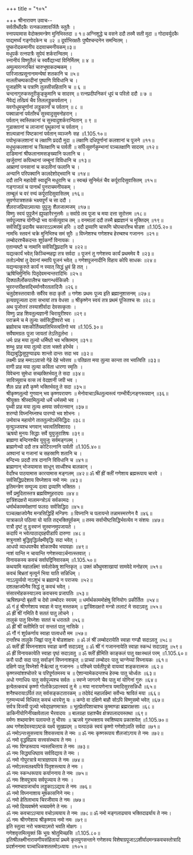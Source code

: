 +++
title = "१०५"

+++
श्रीनारायण उवाच--  
सर्वतीर्थोदकैः रत्नकलशावर्जितैः स्तुतैः ।  
स्नापयामास वेदोक्तमन्त्रेण मुनिभिस्तदा ॥ १॥
अग्निशुद्धे च वसने ददौ तस्मै सती मुदा ॥
गोदावर्युदकैः पाद्यमर्घ्यं गङ्गोदकेन च ॥२ ॥
दूर्वाभिरक्षतैः पुष्पैश्चन्दनेन समन्वितम् ।  
पुष्करोदकमानीय ददावाचमनीयकम्॥३॥  
मधुपर्कं रत्नपात्रैः सुपेयं शर्करान्वितम् ।  
स्नानीयं विष्णुतैलं च स्वर्वैद्याभ्यां विनिर्मितम् ॥ ४ ॥  
अमूल्यरत्नरचितं चारुभूषाकदम्बकम् ।  
पारिजातप्रसूनानामन्येषां शतकानि च ॥५॥  
मालतीचम्पकादीनां पुष्पाणि विविधानि च ।  
पूजार्हाणि च पत्राणि तुलसीसहितानि च ॥ ६ ॥  
चन्दनागुरुकस्तूरीकुङ्कुमानि च सादरम् ॥
रत्नप्रदीपनिकरं धूपं च परितो ददौ ॥ ७ ॥  
नैवेद्यं तत्प्रियं चैव तिललड्डुकपर्वतान् ।  
यवगोधूमचूर्णानां लड्डुकानां च पर्वतान् ॥ ८ ॥  
पक्वान्नानां पर्वताँश्च सुस्वादुसुमनोहरान् ।  
पर्वतान् स्वस्तिकानां च सुस्वादुशर्करान्वितान् ॥ ९ ॥  
गुडाक्तानां च लाजानां पृथुकानां च पर्वतान् ।  
शाल्यन्नानां पिष्टकानां पर्वतान् व्यञ्जनैः सह ॥1.105.१०॥  
पयोभृत्कलशानां च लक्षाणि प्रददौ मुदा ॥
लक्षाणि दधिपूर्णानां कलशानां च पूजने ॥११॥  
मधुभृत्कलशानां च त्रिलक्षाणि च पार्वती ॥
सर्पिःसुवर्णकुम्भानां पञ्चलक्षाणि सादरम् ॥१२॥  
दाडिमानां श्रीफलानामसङ्ख्यानि फलानि च ।  
खर्जुराणां कपित्थानां जम्बूनां विविधानि च ॥१३॥  
आम्राणां पनसानां च कदलीनां फलानि च ।  
अन्यानि परिपक्वानि कालदेशोद्भवानि च ॥१४॥  
ददौ तानि महादेवी स्वादूनि मधुराणि च ॥
स्वच्छं सुनिर्मलं चैव कर्पूरादिसुवासितम् ॥१५॥  
गङ्गाजलं च पानार्थं पुनराचमनीयकम् ।  
ताम्बूलं च वरं रम्यं कर्पूरादिसुवासितम् ॥१६॥  
सुवर्णपात्रशतकं भक्ष्यपूर्णं च सा ददौ ।  
शैलराजप्रियाऽमात्याः पुपूजुः शैलजात्मजम् ॥१७॥  
विष्णुः स्वयं पुपूजैनं ह्युपहारैरनुत्तमैः ॥
सर्वाग्रे तव पूजा च मया दत्ता सुरोत्तम ॥१८॥  
सर्वपूज्यश्च योगीन्द्रो भव वत्सेत्युवाच तम् ॥
वनमालां ददौ तस्मै ब्रह्मज्ञानं च मुक्तिदम् ॥१९॥  
सर्वसिद्धिं प्रदायैव चकाराऽऽत्मसमं हरिः ॥
ददौ द्रव्याणि चारूणि चोपचाराँश्च षोडश ॥1.105.२०॥  
नामभिः स्तवनं चक्रे मुनिभिश्च समं सुरैः ॥
विघ्नेशश्च गणेशश्च हेरम्बश्च गजाननः ॥२१॥  
लम्बोदरश्चैकदन्तः शूर्पकर्णो विनायकः ।  
एतान्यष्टौ च नामानि सर्वसिद्धिप्रदानि च ॥२२॥  
यद्यत्कार्यं भवेत् किञ्चिन्महद्वा तत्र सर्वदा ॥
पूजनं तु गणेशस्य कार्यं प्रथममेव वै ॥२३॥  
ततोऽन्येषां तु देवानां ममापि पूजनं भवेत् ॥
गणेशपूजनादीनि विहाय कोपि साधकः ॥२४॥  
यद्यन्यत्कुरुते कार्यं न स्यात् सिद्धं ध्रुवं हि तत् ।  
ऋषिभिर्मुनिभिः पितृदेवमन्वन्तरादिभिः ॥२५॥  
दिक्पालैर्लोकपालैश्च यक्षगन्धर्वकिन्नरैः ।  
भुवरन्तरीक्षसद्भिर्मानवैरतलादिजैः ॥२६॥  
चतुर्दशस्तरावासैः सर्वैरेव सदा कृतौ ॥
गणेशः प्रथमः पूज्य इति ब्रह्मानुशासनम् ॥२७॥  
इत्यग्रपूज्यता दत्ता सभायां तत्र वेधसा ॥
श्रीकृष्णेन स्वयं तत्र प्रथमं पूजितश्च सः ॥२८॥  
अथ पूजोत्तरं तस्याशीर्वादा देवसत्कृताः ।  
विष्णुः प्राह शिवतुल्यज्ञानी चिरायुरीश्वरः ॥२९॥  
पराक्रमे च मे तुल्यः सर्वसिद्धीश्वरो भव ।  
ब्रह्मोवाच यशःकीर्तिख्यातिभिस्त्वतिगो भव ॥1.105.३०॥  
सर्वेषामग्रतः पूजा जायतां तेऽतिदुर्लभा ।  
धर्मः प्राह मया तुल्यो धर्मिष्ठो भव भक्तिमान् ॥३१॥  
शम्भुः प्राह मया तुल्यो दाता भक्तो हरेर्भव ।  
विद्याबुद्धिसुपुण्याढ्यः शान्तो दान्तः सदा भव ॥३२॥  
लक्ष्मीः प्राह ममाऽऽवासो गेहे देहे भवेत्तव ॥
पतिव्रता मया तुल्या कान्ता तव भवत्विति ॥३३॥  
वाणी प्राह मया तुल्या कविता धारणा स्मृतिः ।  
विवेचना सुमेधा सच्छक्तिर्भवतु ते सदा ॥३४॥  
सावित्र्युवाच वत्स त्वं वेदज्ञानी जपी भव ।  
शैलः प्राह हरौ कृष्णे भक्तिर्भवतु ते सदा ॥३५॥  
श्रीकृष्णतुल्यो गुणवान् भव कृष्णपरायणः ॥
मेनोवाचाऽब्धितुल्यस्त्वं गाम्भीर्येऽनङ्गरूपवान् ॥३६॥  
श्रीयुक्तः श्रीस्वामितुल्यो धर्मे धर्मसमो भव ।  
पृथ्वी प्राह मया तुल्यः क्षमया सर्वरत्नवान् ॥३७॥  
शरण्यो विघ्ननिघ्नश्च पारण्यो भव शोभनः ।  
उमोवाच महायोगे ताततुल्योऽर्थसिद्धिदः ॥३८॥  
मृत्युञ्जयश्च भगवान् भवत्वतिविशारदः ।  
ऋषयो मुनयः सिद्धाः सर्वे युयुजुराशिषः ॥३९॥  
ब्राह्मणा बन्दिनश्चैव युयुजुः सर्वमङ्गलम् ।  
ब्राह्मणेभ्यो ददौ तत्र कोटिरत्नानि पार्वती ॥1.105.४०॥  
अश्वानां च गजानां च सहस्राणि शतानि च ।  
बन्दिभ्यः प्रददौ तत्र दानानि विविधानि च ॥४१॥  
ब्राह्मणान् भोजयामास साधून् साध्वीश्च बालकान् ।  
वेदाँश्च पाठयामास कारयामास मङ्गलम् ॥४२॥
ॐ श्रीं ह्रीं क्लीं गणेशाय ब्रह्मरूपाय चारवे ।  
सर्वसिद्धिप्रदेशाय विघ्नेशाय नमो नमः ॥४३॥  
इतिमन्त्रेण सम्पूज्य दत्वा द्रव्याणि भक्तितः ।  
सर्वे प्रमुदितास्तत्र ब्रह्मविष्णुहरादयः ॥४४॥  
द्वात्रिंशदक्षरो मालामन्त्रोऽयं सर्वकामदः ।  
धर्मार्थकाममोक्षाणां फलदः सर्वसिद्धिदः ॥४५॥  
पञ्चलक्षजपेनैव मन्त्रसिद्धिर्हि मन्त्रिणः ॥
विघ्नानि च पलायन्ते तन्नामस्मरणेन वै ॥४६॥  
यात्राकाले पठित्वा यो याति तद्भक्तिपूर्वकम् ॥
तस्य सर्वाभीष्टसिद्धिर्भवत्येव न संशयः ॥४७॥  
रात्रौ दृष्टं तु दुःस्वप्नं सुस्वप्नमुपजायते ।  
कदापि न भवेत्पाठाद्ग्रहपीडापि दारुणा ॥४८॥  
शत्रुनाशो बुद्धिवृद्धिर्लक्ष्मीवृद्धिः सदा भवेत् ।  
आधयो व्याधयश्चैव शोकाश्चैव भयावहाः ॥४९॥  
नाशं यान्ति न चायान्ति गणेशस्याऽर्चनात्स्तवात् ।  
विनायकस्य कवचं सर्वापद्विनिवारकम् ॥1.105.५०॥  
कथयामि महालक्ष्मि! सर्वलोकेषु शान्तिकृत् ॥
उक्तं कौथुमशाखायां सामवेदे मनोहरम् ॥५१॥  
कवचं बिभ्रतां मृत्युर्न भिया याति सन्निधिम् ।  
नाऽऽयुर्व्ययो नाऽशुभं च ब्रह्माण्डे न पराजयः ॥५२॥  
दशलक्षजपेनैव सिद्धं तु कवचं भवेत् ।  
संसारमोहकस्याऽस्य कवचस्य प्रजापतिः ॥५३॥  
ऋषिश्छन्दो बृहती च देवो लम्बोदरः स्वयम् ॥
धर्मार्थकाममोक्षेषु विनियोगः प्रकीर्तितः ॥५४॥  
ॐ गं हुं श्रीगणेशाय स्वाहा मे पातु मस्तकम् ॥
द्वात्रिंशदक्षरो मन्त्रो ललाटं मे सदाऽवतु ॥५५॥  
ॐ ह्रीं श्रीं गमिति वै सततं पातु लोचने ।  
तालुकं पातु विघ्नेशः सततं च धरातले ॥५६॥  
ॐ ह्रीं श्रीं क्लीमिति परं सन्ततं पातु नासिके ।  
ॐ गौं गं शूर्पकर्णाय स्वाहा पात्वधरौ मम ॥५७॥  
दन्ताँश्च तालुके जिह्वां पातु मे षोडशाक्षरः ॥
ॐ लं श्रीं लम्बोदरायेति स्वाहा गण्डौ सदाऽवतु ॥५८॥  
ॐ क्लीं ह्रीं विघ्ननाशाय स्वाहा कर्णौ सदाऽवतु ॥
ॐ श्रीं गं गजाननायेति स्वाहा स्कन्धं सदाऽवतु ॥५९॥  
ॐ ह्रीं विनायकायेति स्वाहा पृष्ठं सदाऽवतु ॥
ॐ क्लीं ह्रीमिति काङ्कलं पातु वक्षःस्थलं परम् ॥1.105.६०॥  
करौ पादौ सदा पातु सर्वाङ्गं विघ्ननाशकृत् ॥
प्राच्यां लम्बोदरः पातु चाग्नेय्यां विघ्नायकः ॥६१॥  
दक्षिणे पातु विघ्नेशो नैर्ऋत्यां तु गजाननः ॥
पश्चिमे पार्वतीपुत्रो वायव्यां शङ्करात्मजः ॥६२॥  
कृष्णस्यांशश्चोत्तरे च परिपूर्णतमस्य च ॥
ऐशान्यामेकदन्तश्च हेरम्बः पातु चोर्ध्वतः ॥६३॥  
अधो गणाधिपः पातु सर्वपूज्यश्च सर्वतः ॥
स्वप्ने जागरणे चैव पातु मां योगिनां गुरुः ॥६४॥  
इत्येतत्कवचं कृष्णो गोलोकेऽदात्स्वयं तु मे ॥
मया नारायणेनात्र यमादिसुरसन्निधौ ॥६५॥  
शनैश्चरायाऽर्पितं तत् सर्वसङ्कटतारकम् ॥
तदेवेदं महालक्ष्मि! सर्वेभ्यः श्रावितं मया ॥६६॥  
गुरुमभ्यर्च्य विधिवत् कवचं धारयेत्तु यः ॥
कण्ठे वा दक्षिणे बाहौ सोऽपि विष्णुसमो भवेत् ॥६७॥  
सर्वत्र विजयी पूज्यो भवेद्ग्रहणमात्रतः ॥
भूतप्रेतपिशाचाश्च कूष्माण्डा ब्रह्मराक्षसाः ॥६८॥  
डाकिनीयोगिनीयक्षवेताला भैरवादयः ॥
बालग्रहा ग्रहाश्चैव क्षेत्रपालादयस्तथा ॥६९॥  
वर्मणः शब्दमात्रेण पलायन्ते तु भीरवः ॥
ऋजवे गुरुभक्ताय स्वशिष्याय प्रकाशयेत् ॥1.105.७०॥  
अथ गणेशदेवस्याऽष्टकं वक्ष्ये सुखप्रदम् ॥
यत्पाठकं स्वयं कृष्णो गणेशोऽवति सर्वदा ॥७१॥  
ॐ नमोऽन्तःसुसत्त्वाय शिवसत्त्वाय ते नमः ॥
ॐ नमः कृष्णरूपाय शैलजांऽगाय ते नमः ॥७२॥  
ॐ नमो वृद्धविप्राय सत्त्वसंस्थाय ते नमः ।  
ॐ नमः पिण्डरूपाय न्यस्तचित्ताय ते नमः ॥७३॥  
ॐ नमः सिद्ध्यधिष्ठाय सर्वविद्याय ते नमः ।  
ॐ नमो गोपुरत्रात्रे मात्राज्ञापाय ते नमः ॥७४॥  
ॐ नमोऽस्त्वलक्ष्यपित्रे पितृशस्त्याय ते नमः ।  
ॐ नमः स्कन्धरूपाय कर्याननाय ते नमः ॥७५॥  
ॐ नमः शिवपुत्राय सर्वपूज्याय ते नमः ।  
ॐ नमश्चाग्रजार्चाय लड्डुकाऽऽद्याय ते नमः ॥७६॥  
ॐ नमो विघ्ननाशाय मूषकासनिने नमः।  
ॐ नमो हेतिलाभाय चिरजीवाय ते नमः ॥७७॥  
ॐ नमो दिव्यवर्ष्मणे भव्यवर्मणे ते नमः ।  
ॐ नमः कवचाऽऽप्याय वचोऽव्ययाय ते नमः ॥७८॥
ॐ नमो मङ्गलाढ्याय भक्तिदार्ढ्याय ते नमः।  
ॐ नमः श्रीगणेशाय श्रीकृष्णाय नमो नमः ॥७९॥  
इति स्तुत्वा नरो भक्त्याऽमरो भवति मोक्षगः ।  
गणेशवृत्तमित्युक्तं किं भूयः श्रोतुमिच्छसि ॥1.105.८०॥  
इतिश्रीलक्ष्मीनारायणीयसंहितायां प्रथमे कृतयुगसन्ताने गणेशस्य विशेषाग्रपूजाऽऽशीर्वादमन्त्रकवचस्तोत्रादि प्रदर्शननामा पञ्चाधिकशततमोऽध्यायः ॥१०५॥
    
